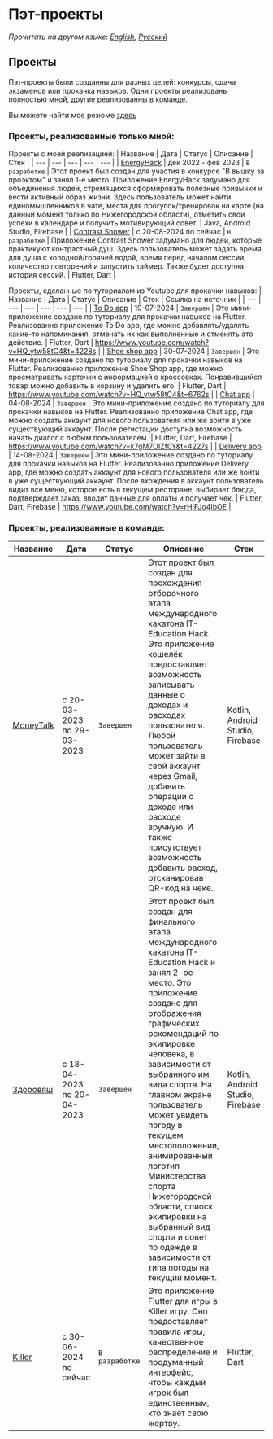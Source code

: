 # Пэт-проекты
_Прочитать на другом языке: [English](README.md), [Русский](README.ru.md)_
## Проекты
Пэт-проекты были созданны для разных целей: конкурсы, сдача экзаменов или прокачка навыков.
Одни проекты реализованы полностью мной, другие реализованны в команде.

Вы можете найти мое резюме [здесь](Resume.pdf)
### Проекты, реализованные только мной:
Проекты с моей реализацией:
| Название | Дата | Статус | Описание | Стек |
| --- | --- | --- | --- | --- |
| [EnergyHack](https://github.com/karishka1222/EnergyHack) | дек 2022 - фев 2023 | `В разработке` | Этот проект был создан для участия в конкурсе "В вышку за проэктом" и занял 1-е место. Приложение EnergyHack задумано для объединения людей, стремящихся сформировать полезные привычки и вести активный образ жизни. Здесь пользователь может найти единомышленников в чате, места для прогулок/тренировок на карте (на данный момент только по Нижегородской области), отметить свои успехи в календаре и получить мотивирующий совет. | Java, Android Studio, Firebase |
| [Contrast Shower](https://github.com/karishka1222/Contrast-Shower-app-on-Flutter) | с 20-08-2024 по сейчас | `В разработке` | Приложение Contrast Shower задумано для людей, которые практикуют контрастный душ. Здесь пользователь может задать время для душа с холодной/горячей водой, время перед началом сессии, количество повторений и запустить таймер. Также будет доступна история сессий. | Flutter, Dart |

Проекты, сделанные по туториалам из Youtube для прокачки навыков:
| Название | Дата | Статус | Описание | Стек | Ссылка на источник |
| --- | --- | --- | --- | --- | --- |
| [To Do app](https://github.com/karishka1222/To-Do-App-Pet-project-on-Flutter) | 19-07-2024 | `Завершен` | Это мини-приложение создано по туториалу для прокачки навыков на Flutter. Реализованно приложение To Do app, где можно добавлять/удалять какие-то напоминания, отмечать их как выполненные и отменять это действие. | Flutter, Dart | https://www.youtube.com/watch?v=HQ_ytw58tC4&t=4228s |
| [Shoe shop app](https://github.com/karishka1222/Shoe-shop-app-Pet-project-on-Flutter) | 30-07-2024 | `Завершен` | Это мини-приложение создано по туториалу для прокачки навыков на Flutter. Реализованно приложение Shoe Shop app, где можно просматривать карточки с информацией о кроссовках. Понравившийся товар можно добавить в корзину и удалить его. | Flutter, Dart | https://www.youtube.com/watch?v=HQ_ytw58tC4&t=6762s |
| [Chat app](https://github.com/karishka1222/Chat-app-Pet-project-on-Flutter) | 04-08-2024 | `Завершен` | Это мини-приложение создано по туториалу для прокачки навыков на Flutter. Реализованно приложение Chat app, гдe можно создать аккаунт для нового пользователя или же войти в уже существующий аккаунт. После регистации доступна возможность начать диалог с любым пользователем. | Flutter, Dart, Firebase | https://www.youtube.com/watch?v=k7gM7OIZf0Y&t=4227s |
| [Delivery app](https://github.com/karishka1222/Delivery-app-Pet-project-on-Flutter/tree/main) | 14-08-2024 | `Завершен` | Это мини-приложение создано по туториалу для прокачки навыков на Flutter. Реализованно приложение Delivery app, гдe можно создать аккаунт для нового пользователя или же войти в уже существующий аккаунт. После вхождения в аккаунт пользователь видит все меню, которое есть в текущем ресторане, выбирает блюда, подтверждает заказ, вводит данные для оплаты и получает чек. | Flutter, Dart, Firebase | https://www.youtube.com/watch?v=rHIFJo4IbOE |
### Проекты, реализованные в команде:
| Название | Дата | Статус | Описание | Стек |
| --- | --- | --- | --- | --- |
| [MoneyTalk](https://github.com/karishka1222/MoneyTalk) | с 20-03-2023 по 29-03-2023 | `Завершен` | Этот проект был создан для прохождения отборочного этапа международного хакатона IT-Education Hack. Это приложение кошелёк предоставляет возможность записывать данные о доходах и расходах пользователя. Любой пользователь может зайти в свой аккаунт через Gmail, добавить операции о доходе или расходе вручную. И также присутствует возможность добавить расход, отсканировав QR-код на чеке. | Kotlin, Android Studio, Firebase |
| [Здоровяш](https://github.com/karishka1222/Zdoroviash) | с 18-04-2023 по 20-04-2023 | `Завершен` | Этот проект был создан для финального этапа международного хакатона IT-Education Hack и занял 2-ое место. Это приложение создано для отображения графических рекомендаций по экипировке человека, в зависимости от выбранного им вида спорта. На главном экране пользователь может увидеть погоду в текущем местоположении, анимированный логотип Министерства спорта Нижегородской области, спиоск экипировки на выбранный вид спорта и совет по одежде в зависимости от типа погоды на текущий момент. | Kotlin, Android Studio, Firebase |
| [Killer](https://github.com/cool-guys-flutter/killer_game_app) | с 30-06-2024 по сейчас | `В разработке` | Это приложение Flutter для игры в Killer игру. Оно предоставляет правила игры, качественное распределение и продуманный интерфейс, чтобы каждый игрок был единственным, кто знает свою жертву. | Flutter, Dart |
